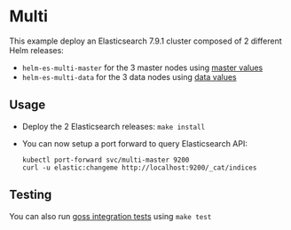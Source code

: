 # Multi

This example deploy an Elasticsearch 7.9.1 cluster composed of 2 different Helm
releases:

- `helm-es-multi-master` for the 3 master nodes using [master values][]
- `helm-es-multi-data` for the 3 data nodes using [data values][]

## Usage

* Deploy the 2 Elasticsearch releases: `make install`

* You can now setup a port forward to query Elasticsearch API:

  ```
  kubectl port-forward svc/multi-master 9200
  curl -u elastic:changeme http://localhost:9200/_cat/indices
  ```

## Testing

You can also run [goss integration tests][] using `make test`


[data values]: https://github.com/elastic/helm-charts/tree/7.9/elasticsearch/examples/multi/data.yml
[goss integration tests]: https://github.com/elastic/helm-charts/tree/7.9/elasticsearch/examples/multi/test/goss.yaml
[master values]: https://github.com/elastic/helm-charts/tree/7.9/elasticsearch/examples/multi/master.yml
